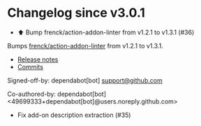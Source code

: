 # Changelog since v3.0.1
- ⬆️ Bump frenck/action-addon-linter from v1.2.1 to v1.3.1 (#36)

Bumps [frenck/action-addon-linter](https://github.com/frenck/action-addon-linter) from v1.2.1 to v1.3.1.
- [Release notes](https://github.com/frenck/action-addon-linter/releases)
- [Commits](https://github.com/frenck/action-addon-linter/compare/v1.2.1...755d28722e9057a6b847ded5e5e56515700b98ae)

Signed-off-by: dependabot[bot] <support@github.com>

Co-authored-by: dependabot[bot] <49699333+dependabot[bot]@users.noreply.github.com> 
- Fix add-on description extraction (#35) 
